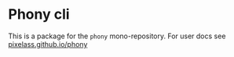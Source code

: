 # Phony cli

This is a package for the `phony` mono-repository.
For user docs see [pixelass.github.io/phony](https://pixlass.github.io/phony)
